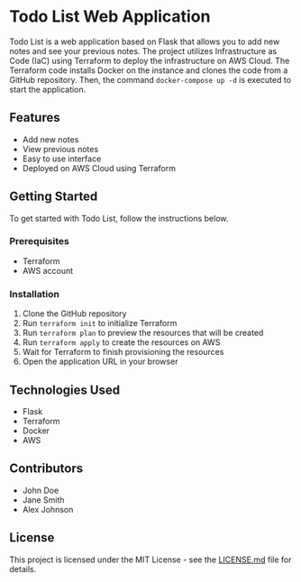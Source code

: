 # Todo List Web Application

Todo List is a web application based on Flask that allows you to add new notes and see your previous notes. The project utilizes Infrastructure as Code (IaC) using Terraform to deploy the infrastructure on AWS Cloud. The Terraform code installs Docker on the instance and clones the code from a GitHub repository. Then, the command `docker-compose up -d` is executed to start the application.

## Features

- Add new notes
- View previous notes
- Easy to use interface
- Deployed on AWS Cloud using Terraform

## Getting Started

To get started with Todo List, follow the instructions below.

### Prerequisites

- Terraform
- AWS account

### Installation

1. Clone the GitHub repository
2. Run `terraform init` to initialize Terraform
3. Run `terraform plan` to preview the resources that will be created
4. Run `terraform apply` to create the resources on AWS
5. Wait for Terraform to finish provisioning the resources
6. Open the application URL in your browser

## Technologies Used

- Flask
- Terraform
- Docker
- AWS

## Contributors

- John Doe
- Jane Smith
- Alex Johnson

## License

This project is licensed under the MIT License - see the [LICENSE.md](LICENSE.md) file for details.
